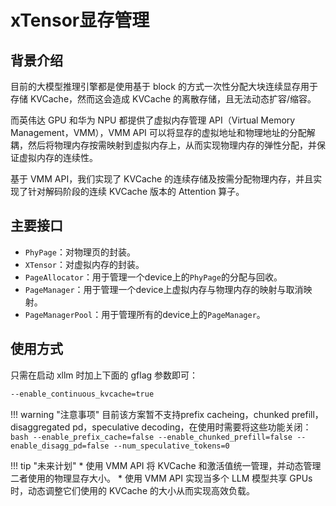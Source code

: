 # xTensor显存管理

## 背景介绍

目前的大模型推理引擎都是使用基于 block 的方式一次性分配大块连续显存用于存储 KVCache，然而这会造成 KVCache 的离散存储，且无法动态扩容/缩容。

而英伟达 GPU 和华为 NPU 都提供了虚拟内存管理 API（Virtual Memory Management，VMM），VMM API 可以将显存的虚拟地址和物理地址的分配解耦，然后将物理内存按需映射到虚拟内存上，从而实现物理内存的弹性分配，并保证虚拟内存的连续性。

基于 VMM API，我们实现了 KVCache 的连续存储及按需分配物理内存，并且实现了针对解码阶段的连续 KVCache 版本的 Attention 算子。

## 主要接口
* `PhyPage`：对物理页的封装。
* `XTensor`：对虚拟内存的封装。
* `PageAllocator`：用于管理一个device上的`PhyPage`的分配与回收。
* `PageManager`：用于管理一个device上虚拟内存与物理内存的映射与取消映射。
* `PageManagerPool`：用于管理所有的device上的`PageManager`。

## 使用方式
只需在启动 xllm 时加上下面的 gflag 参数即可：

```bash
--enable_continuous_kvcache=true
```

!!! warning "注意事项"
    目前该方案暂不支持prefix cacheing，chunked prefill，disaggregated pd，speculative decoding，在使用时需要将这些功能关闭：
    ```bash
    --enable_prefix_cache=false
    --enable_chunked_prefill=false
    --enable_disagg_pd=false
    --num_speculative_tokens=0
    ```

!!! tip "未来计划"
    * 使用 VMM API 将 KVCache 和激活值统一管理，并动态管理二者使用的物理显存大小。
    * 使用 VMM API 实现当多个 LLM 模型共享 GPUs时，动态调整它们使用的 KVCache 的大小从而实现高效负载。

